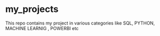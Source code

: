 # my_projects
This repo contains my project in various categories like  SQL, PYTHON, MACHINE LEARNIG , POWERBI  etc
